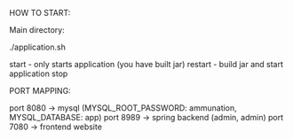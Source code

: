 HOW TO START:

Main directory:

./application.sh <parameter>

start - only starts application (you have built jar)
restart - build jar and start application
stop

PORT MAPPING:

port 8080 -> mysql (MYSQL_ROOT_PASSWORD: ammunation, MYSQL_DATABASE: app)
port 8989 -> spring backend (admin, admin)
port 7080 -> frontend website